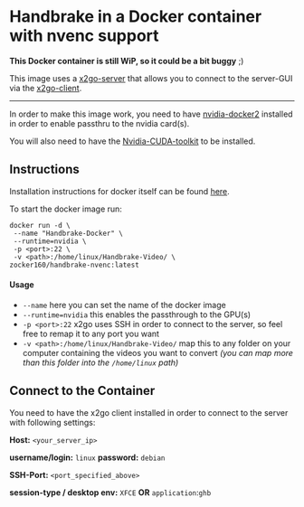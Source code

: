 # Handbrake in a Docker container with nvenc support


**This Docker container is still WiP, so it could be a bit buggy** ;)

This image uses a [x2go-server](https://wiki.x2go.org/doku.php) that allows you to connect to the server-GUI via the [x2go-client](https://wiki.x2go.org/doku.php/doc:installation:x2goclient).

---

In order to make this image work, you need to have [nvidia-docker2](https://github.com/NVIDIA/nvidia-docker) installed in order to enable passthru to the nvidia card(s).

You will also need to have the [Nvidia-CUDA-toolkit](https://developer.nvidia.com/cuda-downloads?target_os=Linux&target_arch=x86_64)  to be installed.

## Instructions

Installation instructions for docker itself can be found [here](https://docs.docker.com/install/).

To start the docker image run:

```
docker run -d \
 --name "Handbrake-Docker" \
 --runtime=nvidia \
 -p <port>:22 \
 -v <path>:/home/linux/Handbrake-Video/ \
zocker160/handbrake-nvenc:latest
```

#### Usage

- `--name` here you can set the name of the docker image
- `--runtime=nvidia` this enables the passthrough to the GPU(s)
- `-p <port>:22` x2go uses SSH in order to connect to the server, so feel free to remap it to any port you want
- `-v <path>:/home/linux/Handbrake-Video/` map this to any folder on your computer containing the videos you want to convert *(you can map more than this folder into the `/home/linux` path)*


## Connect to the Container

You need to have the x2go client installed in order to connect to the server with following settings:

**Host:** `<your_server_ip>`

**username/login:** `linux`
**password:** `debian`

**SSH-Port:** `<port_specified_above>`

**session-type / desktop env:** `XFCE` **OR** `application`:`ghb`

